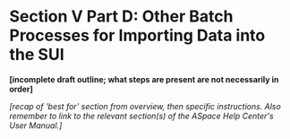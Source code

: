 # Section V Part D: Other Batch Processes for Importing Data into the SUI

**[incomplete draft outline; what steps are present are not necessarily in order]**

*[recap of 'best for' section from overview, then specific instructions. Also remember to link to the relevant section(s) of the ASpace Help Center's User Manual.]*
